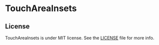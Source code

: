 # TouchAreaInsets

## License

TouchAreaInsets is under MIT license. See the [LICENSE](LICENSE) file for more info.
